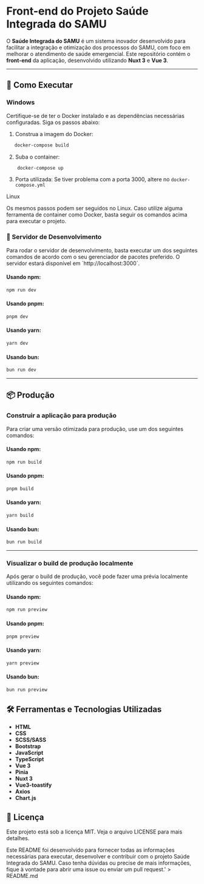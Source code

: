 # Front-end do Projeto **Saúde Integrada do SAMU**

O **Saúde Integrada do SAMU** é um sistema inovador desenvolvido para facilitar a integração e otimização dos processos do SAMU, com foco em melhorar o atendimento de saúde emergencial. Este repositório contém o **front-end** da aplicação, desenvolvido utilizando **Nuxt 3** e **Vue 3**.

---

## 🚀 Como Executar

### **Windows**

Certifique-se de ter o Docker instalado e as dependências necessárias configuradas. Siga os passos abaixo:

1. Construa a imagem do Docker:
```bash
   docker-compose build
```

2. Suba o container:
```bash
    docker-compose up
```

3. Porta utilizada:
Se tiver problema com a porta 3000, altere no ```docker-compose.yml ```

Linux

Os mesmos passos podem ser seguidos no Linux. Caso utilize alguma ferramenta de container como Docker, basta seguir os comandos acima para executar o projeto.

### 🚀 Servidor de Desenvolvimento

Para rodar o servidor de desenvolvimento, basta executar um dos seguintes comandos de acordo com o seu gerenciador de pacotes preferido. O servidor estará disponível em \`http://localhost:3000\`.

#### Usando **npm**:

```bash
npm run dev
```

#### Usando **pnpm**:

```bash
pnpm dev
```

#### Usando **yarn**:

```bash
yarn dev
```

#### Usando **bun**:

```bash
bun run dev
```

---

## 📦 Produção

### Construir a aplicação para produção

Para criar uma versão otimizada para produção, use um dos seguintes comandos:

#### Usando **npm**:

```bash
npm run build
```

#### Usando **pnpm**:

```bash
pnpm build
```

#### Usando **yarn**:

```bash
yarn build
```

#### Usando **bun**:

```bash
bun run build
```

---

### Visualizar o build de produção localmente

Após gerar o build de produção, você pode fazer uma prévia localmente utilizando os seguintes comandos:

#### Usando **npm**:

```bash
npm run preview
```

#### Usando **pnpm**:

```bash
pnpm preview
```

#### Usando **yarn**:

```bash
yarn preview
```

#### Usando **bun**:

```bash
bun run preview
```

## 🛠 Ferramentas e Tecnologias Utilizadas

- **HTML**
- **CSS**
- **SCSS/SASS**
- **Bootstrap**
- **JavaScript**
- **TypeScript**
- **Vue 3**
- **Pinia**
- **Nuxt 3**
- **Vue3-toastify**
- **Axios**
- **Chart.js**

## 📄 Licença

Este projeto está sob a licença MIT. Veja o arquivo LICENSE para mais detalhes.

Este README foi desenvolvido para fornecer todas as informações necessárias para executar, desenvolver e contribuir com o projeto Saúde Integrada do SAMU. Caso tenha dúvidas ou precise de mais informações, fique à vontade para abrir uma issue ou enviar um pull request.' > README.md
